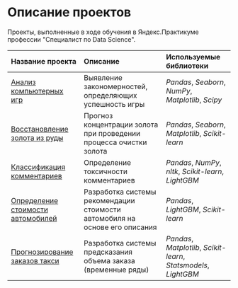 # Описание проектов

Проекты, выполненные в ходе обучения в Яндекс.Практикуме профессии "Специалист по Data Science".

| Название проекта | Описание | Используемые библиотеки | 
| :---------------------- | :---------------------- | :---------------------- |
| [Анализ компьютерных игр](https://github.com/KatLiulia/study_projects/blob/main/Анализ%20компьютерных%20игр.ipynb) | Выявление закономерностей, определяющих успешность игры | *Pandas*, *Seaborn*,  *NumPy*, *Matplotlib*, *Scipy* |
| [Восстановление золота из руды](https://github.com/KatLiulia/study_projects/blob/main/Восстановление%20золота%20из%20руды.ipynb) | Прогноз концентрации золота при проведении процесса очистки золота | *Pandas*, *Seaborn*, *Matplotlib*, *Scikit-learn* |
| [Классификация комментариев](https://github.com/KatLiulia/study_projects/blob/main/Классификация%20комментариев.ipynb) | Определение токсичности комментариев | *Pandas*, *NumPy*, *nltk*, *Scikit-learn*, *LightGBM* |
| [Определение стоимости автомобилей](https://github.com/KatLiulia/study_projects/blob/main/Определение%20стоимости%20автомобилей.ipynb) | Разработка системы рекомендации стоимости автомобиля на основе его описания | *Pandas*, *LightGBM*, *Scikit-learn* |
| [Прогнозирование заказов такси](https://github.com/KatLiulia/study_projects/blob/main/Прогнозирование%20заказов%20такси.ipynb) | Разработка системы предсказания объема заказа (временные ряды) | *Pandas*, *Matplotlib*, *Scikit-learn*, *Statsmodels*, *LightGBM* |
